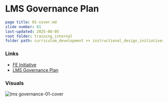 # LMS Governance Plan

```yaml
page title: 01-cover.md
slide number: 01
last-updated: 2025-08-05
root folder: training_internal
folder path: curriculum_development >> instructional_design_initiatives 
```
### Links
- [FE Initiative](https://www.notion.so/dbtlabs/LMS-Governance-FE-Scope-1eebb38ebda78021882df6e8eb8b57de?source=copy_link)
- [LMS Governance Plan](https://docs.google.com/presentation/d/12MUHWg6rtILQMD11Yj9VfeAi0HLyOW1RZyx6K8WRcMg/edit?usp=sharing)
  

### Visuals
![lms governance-01-cover](https://github.com/user-attachments/assets/30492cc6-003c-414d-8bff-25890b7dc960)
